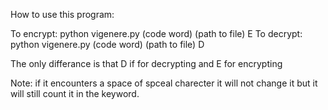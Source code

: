 How to use this program:

To encrypt: python vigenere.py (code word) (path to file) E
To decrypt: python vigenere.py (code word) (path to file) D

The only differance is that D if for decrypting and E for encrypting

Note: if it encounters a space of spceal charecter it will not change it but it will still count it in the keyword.
